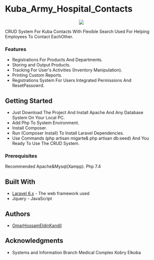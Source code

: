 
# Kuba_Army_Hospital_Contacts
<p align="center"><img src="https://img.icons8.com/ios/480/000000/inventory-flow.png"/></p>

CRUD System For Kuba Contacts With Flexible Search
Used For Helping Employees  To Contact EachOther.


### Features

* Registrations For Products And Departments.
* Storing and Output Products.
* Tracking For User's Activities (Inventory Manipulation).
* Printing Custom Reports.
* Registrations  System For Users Integrated Permissions And ResetPassowrd.

## Getting Started

* Just Download The Project And Install Apache And Any Database System On Your Local PC.
* Add Php To System Environment.
* Install Composer.
* Run (Composer Install) To Install Laravel Dependencies.
* Use Commands (php artisan migarte& php artisan db:seed) And You Ready To Use The CRUD System.

### Prerequisites

Recommended Apache&Mysql(Xampp).
 Php 7.4

## Built With

* [Laravel 6.x](https://laravel.com/docs/6.x) - The web framework used
* Jquery                                      - JavaScript

## Authors

* [OmarHossamEldinKandil](https://www.facebook.com/kande1l.omar) 

## Acknowledgments

* Systems and Information Branch Medical Complex Kobry Elkoba

